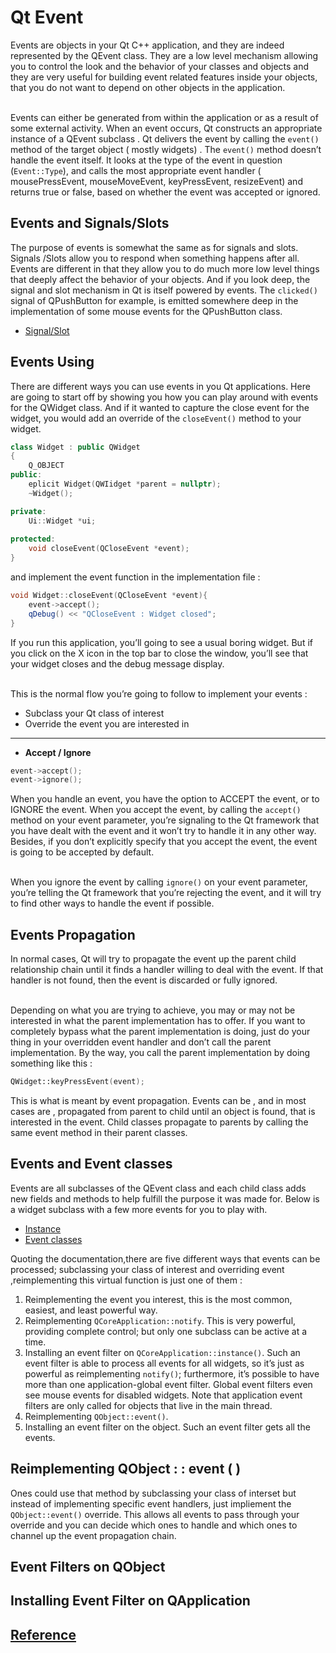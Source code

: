 # Qt Event
Events are objects in your Qt C++ application, and they are indeed represented by the QEvent class. They are a low level mechanism allowing you to control the look and the behavior of your classes and objects and they are very useful for building event related features inside your objects, that you do not want to depend on other objects in the application. <br/><br/>

Events can either be generated from within the application or as a result of some external activity. When an event occurs, Qt constructs an appropriate instance of a QEvent subclass . Qt delivers the event by calling the `event()` method of the target object ( mostly widgets) . The `event()` method doesn’t handle the event itself. It looks at the type of the event in question (`Event::Type`), and calls the most appropriate event handler ( mousePressEvent, mouseMoveEvent, keyPressEvent, resizeEvent) and returns true or false, based on whether the event was accepted or ignored. 

## Events and Signals/Slots
The purpose of events is somewhat the same as for signals and slots. Signals /Slots allow you to respond when something happens after all. Events are different in that they allow you to do much more low level things that deeply affect the behavior of your objects. And if you look deep, the signal and slot mechanism in Qt is itself powered by events. The `clicked()` signal of QPushButton for example, is emitted somewhere deep in the implementation of some mouse events for the QPushButton class. <br/>
* [Signal/Slot](https://github.com/KoKoLates/Qt-learning/blob/main/note/Basic/Signal%20and%20Slot.md)

## Events Using
There are different ways you can use events in you Qt applications. Here are going to start off by showing you how you can play around with events for the QWidget class. And if it wanted to capture the close event for the widget, you would add an override of the `closeEvent()` method to your widget.
```cpp
class Widget : public QWidget
{
    Q_OBJECT
public:
    eplicit Widget(QWIidget *parent = nullptr);
    ~Widget();

private:
    Ui::Widget *ui;
    
protected:
    void closeEvent(QCloseEvent *event);
}
```
and implement the event function in the implementation file :
```cpp
void Widget::closeEvent(QCloseEvent *event){
    event->accept();
    qDebug() << "QCloseEvent : Widget closed";
}
```
If you run this application, you’ll going to see a usual boring widget. But if you click on the X icon in the top bar to close the window, you’ll see that your widget closes and the debug message display.<br/><br/>

This is the normal flow you’re going to follow to implement your events :
* Subclass your Qt class of interest
* Override the event you are interested in <br/>
<hr/>

* **Accept / Ignore**
```cpp
event->accept();
event->ignore();
```
When you handle an event, you have the option to ACCEPT the event, or to IGNORE the event. When you accept the event, by calling the `accept()` method on your event parameter, you’re signaling to the Qt framework that you have dealt with the event and it won’t try to handle it in any other way. Besides, if you don’t explicitly specify that you accept the event, the event is going to be accepted by default.<br/><br/>

When you ignore the event by calling `ignore()` on your event parameter, you’re telling the Qt framework that you’re rejecting the event, and it will try to find other ways to handle the event if possible. 

## Events Propagation
In normal cases, Qt will try to propagate the event up the parent child relationship chain until it finds a handler willing to deal with the event. If that handler is not found, then the event is discarded or fully ignored. <br/><br/>

Depending on what you are trying to achieve, you may or may not be interested in what the parent implementation has to offer. If you want to completely bypass what the parent implementation is doing, just do your thing in your overridden event handler and don’t call the parent implementation. By the way, you call the parent implementation by doing something like this : 
```cpp
QWidget::keyPressEvent(event);
```
This is what is meant by event propagation. Events can be , and in most cases are , propagated from parent to child until an object is found, that is interested in the event. Child classes propagate to parents by calling the same event method in their parent classes.

## Events and Event classes
Events are all subclasses of the QEvent class and each child class adds new fields and methods to help fulfill the purpose it was made for. Below is a widget subclass with a few more events for you to play with.<br/>
* [Instance](https://github.com/KoKoLates/Qt-learning/blob/main/note/Basic/Event%20Class.cpp)
* [Event classes](https://doc.qt.io/qt-5/events.html)

Quoting the documentation,there are five different ways that events can be processed; subclassing your class of interest and overriding event ,reimplementing this virtual function is just one of them : 
1. Reimplementing the event you interest, this is the most common, easiest, and least powerful way.
2. Reimplementing `QCoreApplication::notify`. This is very powerful, providing complete control; but only one subclass can be active at a time.
3. Installing an event filter on `QCoreApplication::instance()`. Such an event filter is able to process all events for all widgets, so it’s just as powerful as reimplementing `notify()`; furthermore, it’s possible to have more than one application-global event filter. Global event filters even see mouse events for disabled widgets. Note that application event filters are only called for objects that live in the main thread.
4. Reimplementing `QObject::event()`.
5. Installing an event filter on the object. Such an event filter gets all the events.


## Reimplementing QObject : : event ( )
Ones could use that method by subclassing your class of interset but instead of implementing specific event handlers, just impliement the `QObject::event()` override. This allows all events to pass through your override and you can decide which ones to handle and which ones to channel up the event propagation chain.

## Event Filters on QObject

## Installing Event Filter on QApplication

## [Reference](https://www.learnqt.guide/events/working-with-events/)
